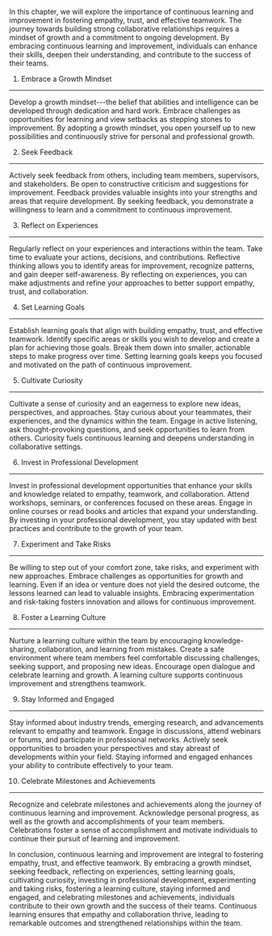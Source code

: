 
In this chapter, we will explore the importance of continuous learning and improvement in fostering empathy, trust, and effective teamwork. The journey towards building strong collaborative relationships requires a mindset of growth and a commitment to ongoing development. By embracing continuous learning and improvement, individuals can enhance their skills, deepen their understanding, and contribute to the success of their teams.

1. Embrace a Growth Mindset
---------------------------

Develop a growth mindset---the belief that abilities and intelligence can be developed through dedication and hard work. Embrace challenges as opportunities for learning and view setbacks as stepping stones to improvement. By adopting a growth mindset, you open yourself up to new possibilities and continuously strive for personal and professional growth.

2. Seek Feedback
----------------

Actively seek feedback from others, including team members, supervisors, and stakeholders. Be open to constructive criticism and suggestions for improvement. Feedback provides valuable insights into your strengths and areas that require development. By seeking feedback, you demonstrate a willingness to learn and a commitment to continuous improvement.

3. Reflect on Experiences
-------------------------

Regularly reflect on your experiences and interactions within the team. Take time to evaluate your actions, decisions, and contributions. Reflective thinking allows you to identify areas for improvement, recognize patterns, and gain deeper self-awareness. By reflecting on experiences, you can make adjustments and refine your approaches to better support empathy, trust, and collaboration.

4. Set Learning Goals
---------------------

Establish learning goals that align with building empathy, trust, and effective teamwork. Identify specific areas or skills you wish to develop and create a plan for achieving those goals. Break them down into smaller, actionable steps to make progress over time. Setting learning goals keeps you focused and motivated on the path of continuous improvement.

5. Cultivate Curiosity
----------------------

Cultivate a sense of curiosity and an eagerness to explore new ideas, perspectives, and approaches. Stay curious about your teammates, their experiences, and the dynamics within the team. Engage in active listening, ask thought-provoking questions, and seek opportunities to learn from others. Curiosity fuels continuous learning and deepens understanding in collaborative settings.

6. Invest in Professional Development
-------------------------------------

Invest in professional development opportunities that enhance your skills and knowledge related to empathy, teamwork, and collaboration. Attend workshops, seminars, or conferences focused on these areas. Engage in online courses or read books and articles that expand your understanding. By investing in your professional development, you stay updated with best practices and contribute to the growth of your team.

7. Experiment and Take Risks
----------------------------

Be willing to step out of your comfort zone, take risks, and experiment with new approaches. Embrace challenges as opportunities for growth and learning. Even if an idea or venture does not yield the desired outcome, the lessons learned can lead to valuable insights. Embracing experimentation and risk-taking fosters innovation and allows for continuous improvement.

8. Foster a Learning Culture
----------------------------

Nurture a learning culture within the team by encouraging knowledge-sharing, collaboration, and learning from mistakes. Create a safe environment where team members feel comfortable discussing challenges, seeking support, and proposing new ideas. Encourage open dialogue and celebrate learning and growth. A learning culture supports continuous improvement and strengthens teamwork.

9. Stay Informed and Engaged
----------------------------

Stay informed about industry trends, emerging research, and advancements relevant to empathy and teamwork. Engage in discussions, attend webinars or forums, and participate in professional networks. Actively seek opportunities to broaden your perspectives and stay abreast of developments within your field. Staying informed and engaged enhances your ability to contribute effectively to your team.

10. Celebrate Milestones and Achievements
-----------------------------------------

Recognize and celebrate milestones and achievements along the journey of continuous learning and improvement. Acknowledge personal progress, as well as the growth and accomplishments of your team members. Celebrations foster a sense of accomplishment and motivate individuals to continue their pursuit of learning and improvement.

In conclusion, continuous learning and improvement are integral to fostering empathy, trust, and effective teamwork. By embracing a growth mindset, seeking feedback, reflecting on experiences, setting learning goals, cultivating curiosity, investing in professional development, experimenting and taking risks, fostering a learning culture, staying informed and engaged, and celebrating milestones and achievements, individuals contribute to their own growth and the success of their teams. Continuous learning ensures that empathy and collaboration thrive, leading to remarkable outcomes and strengthened relationships within the team.
